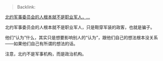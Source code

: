 > Backlink: 

[北约军事委员会的人根本就不是职业军人，…](https://www.zhihu.com/pin/1731714636611817472)

北约军事委员会的人根本就不是职业军人，只是鞋穿军装的政客，也就是骗子。

他们“认为”什么，其实只是想要影响别人的“认为”，跟他们自己的想法根本没关系——如果他们自己有所谓的想法的话。

注意，北约不是军事机构，而是政治机构。
